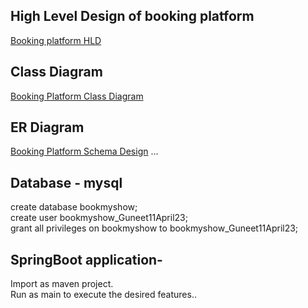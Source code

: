 ## High Level Design of booking platform
[Booking platform HLD](images/BMS-HLD.png)

## Class Diagram
[Booking Platform Class Diagram](images/BMS-ClassDiagram.png)

## ER Diagram
[Booking Platform Schema Design](images/BMS-ER.png)
... 
## Database - mysql

create database bookmyshow;\
create user bookmyshow_Guneet11April23;\
grant all privileges on bookmyshow to bookmyshow_Guneet11April23;

## SpringBoot application-

Import as maven project.\
Run as main to execute the desired features..

